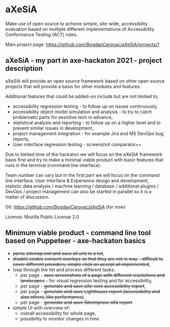 # aXeSiA
Make use of open source to achieve simple, site-wide, accessibility evaluation based on multiple different implementations of Accessibility Conformance Testing (ACT) rules.

Main project page: https://github.com/BogdanCerovac/aXeSiA/projects/1

## aXeSiA - my part in axe-hackaton 2021 - project description

aXeSiA will provide an open source framework based on other open source projects that will provide a basis for other modules and features.

Additional features that could be added-on include but are not limited to;
- accessibility regression testing - to follow up on issues continuously,
- accessibility object model simulation and analysis - to try to catch problematic parts for assistive tech in advance,
- statistical analysis and reporting - to follow up on a higher level and to prevent similar issues in development,
- project management integration - for example Jira and MS DevOps bug reports,
- User interface regression testing - screenshot comparator++ 
 
Due to limited time of the hackaton we will focus on the aXeSiA framework basis first and try to make a minimal viable product with basic features that runs in the terminal (command line interface).

Team number can vary but in the first part we will focus on the command line interface. User Interface & Experience design and development, statistic data analysis / machine learning / database / additional plugins / DevOps / project management can also be started in parallel so it is a matter of discussion.

Git: https://github.com/BogdanCerovac/aXeSiA (for now)

License: Mozilla Public License 2.0


## Minimum viable product - command line tool based on Puppeteer - axe-hackaton basics
- ~~parse sitemap.xml and save all urls to a list~~,
- ~~disable cookie consent overlays so that they are not in way - difficult to cover different providers, simple click on accept all implemented~~,
- loop through the list and process different tasks:
    - per page - ~~save screenshots of a page with different resolutions and landscapes~~ - for visual regression testing and for accessibility,
    - per page - ~~generate and save aXe core accessibility report~~,
    - per page - ~~generate and save Lighthouse report (accessibility and also others, like performance)~~,
    - per page - ~~generate and save Siteimprove alfa report~~
- simple UI with overview of:
    - overall accessibility for whole page,
    - possibility to monitor changes in time
